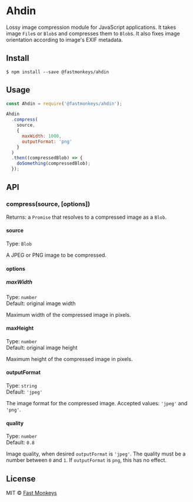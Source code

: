# Ahdin

Lossy image compression module for JavaScript applications. It takes image `File`s or `Blob`s and compresses them to `Blob`s. It also fixes image orientation according to image's EXIF metadata.

## Install

```
$ npm install --save @fastmonkeys/ahdin
```

## Usage

```js
const Ahdin = require('@fastmonkeys/ahdin');

Ahdin
  .compress(
    source,
    {
      maxWidth: 1000,
      outputFormat: 'png'
    }
  )
  .then((compressedBlob) => {
    doSomething(compressedBlob);
  });
```

## API

### compress(source, [options])

Returns: a `Promise` that resolves to a compressed image as a `Blob`.

#### source

Type: `Blob`

A JPEG or PNG image to be compressed.

#### options

##### maxWidth

Type: `number`<br>
Default: original image width

Maximum width of the compressed image in pixels.

#### maxHeight

Type: `number`<br>
Default: original image height

Maximum height of the compressed image in pixels.

#### outputFormat

Type: `string`<br>
Default: `'jpeg'`

The image format for the compressed image. Accepted values: `'jpeg'` and `'png'`.

#### quality

Type: `number`<br>
Default: `0.8`

Image quality, when desired `outputFormat` is `'jpeg'`. The quality must be a number between `0` and `1`. If `outputFormat` is `png`, this has no effect.

## License

MIT © [Fast Monkeys](http://www.fastmonkeys.com)
